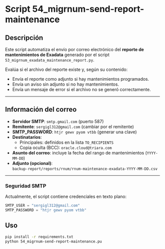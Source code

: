 # Script 54_migrnum-send-report-maintenance

## Descripción

Este script automatiza el envío por correo electrónico del **reporte de mantenimientos de Exadata** generado por el script `53_migrnum_exadata_maintenance_report.py`.

Evalúa si el archivo del reporte existe y, según su contenido:

- Envía el reporte como adjunto si hay mantenimientos programados.
- Envía un aviso sin adjunto si no hay mantenimientos.
- Envía un mensaje de error si el archivo no se generó correctamente.

---

## Información del correo

- **Servidor SMTP**: `smtp.gmail.com` (puerto 587)
- **Remitente**: `sergigl312@gmail.com` (cambiar por el remitente)
- **SMTP_PASSWORD**: `htjr gewv pyom vtbb` (generar una clave)
- **Destinatarios**:
  - Principales: definidos en la lista `TO_RECIPIENTS`
  - Copia oculta (BCC): `oracle.cloud@triara.com`
- **Asunto del correo**: incluye la fecha del rango de mantenimientos (`YYYY-MM-DD`)
- **Adjunto (opcional)**:  
  `backup-report/reports/rnum/rnum-maintenance-exadata-YYYY-MM-DD.csv`

---

### Seguridad SMTP

Actualmente, el script contiene credenciales en texto plano:

```python
SMTP_USER = "sergigl312@gmail.com"
SMTP_PASSWORD = "htjr gewv pyom vtbb"
```

## Uso
```bash
pip install -r requirements.txt
python 54_migrnum-send-report-maintenance.pu
```

